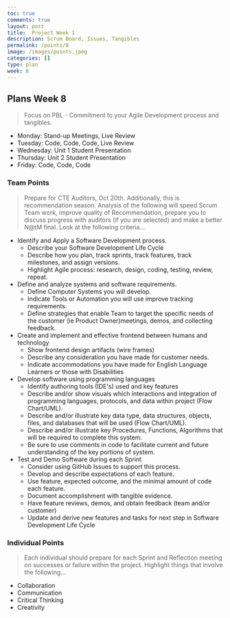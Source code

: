 ```yaml
---
toc: true
comments: true
layout: post
title:  Project Week 1
description: Scrum Board, Issues, Tangibles
permalink: /points/8
image: /images/points.jpeg
categories: []
type: plan
week: 8
---
```


## Plans Week 8
> Focus on PBL - Commitment to your Agile Development process and tangibles.
- Monday: Stand-up Meetings, Live Review
- Tuesday: Code, Code, Code, Live Review
- Wednesday: Unit 1 Student Presentation
- Thursday: Unit 2 Student Presentation
- Friday: Code, Code, Code

### Team Points
> Prepare for CTE Auditors, Oct 20th.  Additionally, this is recommendation season.  Analysis of the following will speed Scrum Team work, improve quality of Recommendation, prepare you to discuss progress with auditors (if you are selected) and make a better N@tM final.   Look at the following criteria...
- Identify and Apply a Software Development process.  
    - Describe your Software Development Life Cycle 
    - Describe how you plan, track sprints, track features, track milestones, and assign versions.
    - Highlight Agile process: research, design, coding, testing, review, repeat.
- Define and analyze systems and software requirements.
    - Define Computer Systems you will develop.
    - Indicate Tools or Automation you will use improve tracking requirements.
    - Define strategies that enable Team to target the specific needs of the customer (ie Product Owner)meetings, demos, and collecting feedback.
- Create and implement and effective frontend between humans and technology
    - Show frontend design artifacts (wire frames)
    - Describe any consideration you have made for customer needs.
    - Indicate accommodations you have made for English Language Learners or those with Disabilities
- Develop software using programming languages
    - Identify authoring tools (IDE's) used and key features
    - Describe and/or show visuals which interactions and integration of programming languages, protocols, and data within project (Flow Chart/UML).
    - Describe and/or illustrate key data type, data structures, objects, files, and databases that will be used (Flow Chart/UML).
    - Describe and/or illustrate key Procedures, Functions, Algorithms that will be required to complete this system.
    - Be sure to use comments in code to facilitate current and future understanding of the key portions of system.
- Test and Demo Software during each Sprint
    - Consider using GitHub Issues to support this process.
    - Develop and describe expectations of each feature.
    - Use feature, expected outcome, and the minimal amount of code each feature.
    - Document accomplishment with tangible evidence.
    - Have feature reviews, demos, and obtain feedback (team and/or customer)
    - Update and derive new features and tasks for next step in Software Development Life Cycle


### Individual Points
> Each individual should prepare for each Sprint and Reflection meeting on successes or failure within the project.  Highlight things that involve the following...
- Collaboration 
- Communication 
- Critical Thinking 
- Creativity


